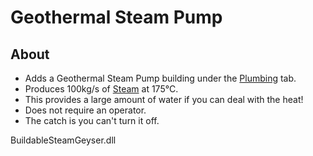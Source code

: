 
# Geothermal Steam Pump

## About
* Adds a Geothermal Steam Pump building under the [Plumbing](https://oxygennotincluded.gamepedia.com/Plumbing) tab.
* Produces 100kg/s of [Steam](https://oxygennotincluded.gamepedia.com/Steam) at 175&deg;C.
* This provides a large amount of water if you can deal with the heat!
* Does not require an operator.
* The catch is you can't turn it off.


BuildableSteamGeyser.dll
